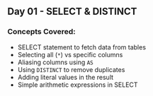 ## Day 01 - SELECT & DISTINCT

### Concepts Covered:
- SELECT statement to fetch data from tables
- Selecting all (`*`) vs specific columns
- Aliasing columns using `AS`
- Using `DISTINCT` to remove duplicates
- Adding literal values in the result
- Simple arithmetic expressions in SELECT
